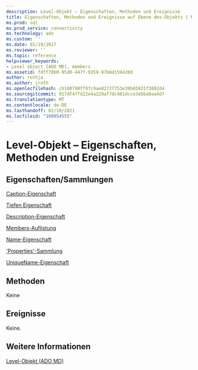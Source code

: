 ```yaml
---
description: Level-Objekt – Eigenschaften, Methoden und Ereignisse
title: Eigenschaften, Methoden und Ereignisse auf Ebene des-Objekts | Microsoft-Dokumentation
ms.prod: sql
ms.prod_service: connectivity
ms.technology: ado
ms.custom: ''
ms.date: 01/19/2017
ms.reviewer: ''
ms.topic: reference
helpviewer_keywords:
- Level object [ADO MD], members
ms.assetid: fdff70b0-95d0-447f-9359-97b8d159420d
author: rothja
ms.author: jroth
ms.openlocfilehash: cb100790ff9fc9ae82727753e39b03031f3802d4
ms.sourcegitcommit: 917df4ffd22e4a229af7dc481dcce3ebba0aa4d7
ms.translationtype: MT
ms.contentlocale: de-DE
ms.lasthandoff: 02/10/2021
ms.locfileid: "100054555"
---
```

# <a name="level-object-properties-methods-and-events"></a>Level-Objekt – Eigenschaften, Methoden und Ereignisse
## <a name="propertiescollections"></a>Eigenschaften/Sammlungen  
 [Caption-Eigenschaft](./caption-property-ado-md.md)  
  
 [Tiefen Eigenschaft](./depth-property-ado-md.md)  
  
 [Description-Eigenschaft](./description-property-ado-md.md)  
  
 [Members-Auflistung](./members-collection-ado-md.md)  
  
 [Name-Eigenschaft](./name-property-ado-md.md)  
  
 ['Properties'-Sammlung](../ado-api/properties-collection-ado.md)  
  
 [UniqueName-Eigenschaft](./uniquename-property-ado-md.md)  
  
## <a name="methods"></a>Methoden  
 Keine  
  
## <a name="events"></a>Ereignisse  
 Keine.  
  
## <a name="see-also"></a>Weitere Informationen  
 [Level-Objekt (ADO MD)](./level-object-ado-md.md)